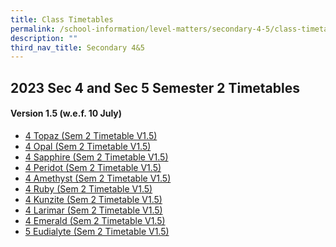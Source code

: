 ```yaml
---
title: Class Timetables
permalink: /school-information/level-matters/secondary-4-5/class-timetables/
description: ""
third_nav_title: Secondary 4&5
---
```

## 2023 Sec 4 and Sec 5 Semester 2 Timetables

#### Version 1.5 (w.e.f. 10 July)


*  <a href="/files/Class%20Timetables/2023/Sem%202/V1_5/2023%20sem2%20s4t%20tt%20v1_5.pdf" target="_blank"> 4 Topaz (Sem 2 Timetable V1.5)</a>
*  <a href="/files/Class%20Timetables/2023/Sem%202/V1_5/2023%20sem2%20s4o%20tt%20v1_5.pdf" target="_blank"> 4 Opal (Sem 2 Timetable V1.5)</a>
*  <a href="/files/Class%20Timetables/2023/Sem%202/V1_5/2023%20sem2%20s4s%20tt%20v1_5.pdf" target="_blank"> 4 Sapphire (Sem 2 Timetable V1.5)</a>
*  <a href="/files/Class%20Timetables/2023/Sem%202/V1_5/2023%20sem2%20s4p%20tt%20v1_5.pdf" target="_blank">  4 Peridot (Sem 2 Timetable V1.5)</a>
*  <a href="/files/Class%20Timetables/2023/Sem%202/V1_5/2023%20sem2%20s4a%20tt%20v1_5.pdf" target="_blank"> 4 Amethyst (Sem 2 Timetable V1.5)</a>
*  <a href="/files/Class%20Timetables/2023/Sem%202/V1_5/2023%20sem2%20s4r%20tt%20v1_5.pdf" target="_blank"> 4 Ruby (Sem 2 Timetable V1.5)</a>
*  <a href="/files/Class%20Timetables/2023/Sem%202/V1_5/2023%20sem2%20s4k%20tt%20v1_5.pdf" target="_blank"> 4 Kunzite (Sem 2 Timetable V1.5)</a>
*  <a href="/files/Class%20Timetables/2023/Sem%202/V1_5/2023%20sem2%20s4l%20tt%20v1_5.pdf" target="_blank"> 4 Larimar (Sem 2 Timetable V1.5)</a>
*  <a href="/files/Class%20Timetables/2023/Sem%202/V1_5/2023%20sem2%20s4e%20tt%20v1_5.pdf" target="_blank"> 4 Emerald (Sem 2 Timetable V1.5)</a>
 * <a href="/files/Class%20Timetables/2023/Sem%202/V1_5/2023%20sem2%20s5e%20tt%20v1_5.pdf" target="_blank"> 5 Eudialyte (Sem 2 Timetable V1.5)</a>